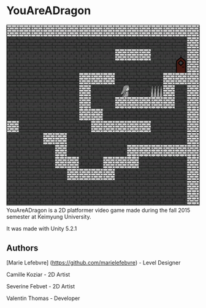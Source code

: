 YouAreADragon
======
![Alt text](./Images/screen_1.png "")
YouAreADragon is a 2D platformer video game made during the fall 2015 semester at Keimyung University.

It was made with Unity 5.2.1

Authors
--------
[Marie Lefebvre] (https://github.com/marielefebvre) - Level Designer

Camille Koziar - 2D Artist

Severine Febvet - 2D Artist

Valentin Thomas - Developer
